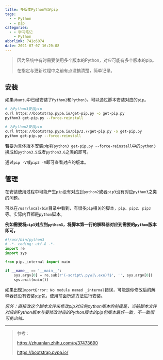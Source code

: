 ```yaml
---
title: 多版本Python指定pip
tags:
  - - Python
  - - pip
categories:
  - - 学习笔记
    - Python
abbrlink: 741c6074
date: 2021-07-07 16:20:08
---
```


> 因为系统中有时需要使用多个版本的Python，对应可能有多个版本的pip。
>
> 在指定与更新过程中之前有点没搞清楚，简单记录。

## 安装

如果`Ubuntu`中已经安装了`Python2`和`Python3`。可以通过脚本安装对应的`pip`。

```bash
# 为Python3安装pip
curl https://bootstrap.pypa.io/get-pip.py -o get-pip.py
python3 get-pip.py --force-reinstall

# 为Python2安装pip
curl https://bootstrap.pypa.io/pip/2.7/get-pip.py -o get-pip.py
python get-pip.py --force-reinstall
```

若要为具体版本安装pip将`python3 get-pip.py --force-reinstall`中的`python3`换成如`python3.5`或者`python3.6`之类的即可。

通过`pip -V`或`pip3 -V`即可查看对应的版本。

## 管理

在安装使用过程中可能产生`pip`没有对应到`python2`或者`pip3`没有对应`python3`之类的问题。

可以在`/usr/local/bin`目录中看到，有很多`pip`相关的脚本，`pip`、`pip2`、`pip3`等。实际内容都是`python`脚本。

**例如需要将`pip3`对应到`python3`，将脚本第一行的解释器对应到需要的`python`版本即可。**

```python
#!/usr/bin/python3
# -*- coding: utf-8 -*-
import re
import sys

from pip._internal import main

if __name__ == '__main__':
    sys.argv[0] = re.sub(r'(-script\.pyw|\.exe)?$', '', sys.argv[0])
    sys.exit(main())
```

如果出现`ImportError: No module named _internal`错误，可能是你修改后的解释器还没有安装`pip`包，使用前面所述方法进行安装。

*另外：直接改这个脚本文件来修改pip对应的python版本的前提是，当前脚本文件对应的Python版本与要修改对应的Python版本的pip包版本最好一致，不一致很可能出错。*

---

> 参考：
>
> https://zhuanlan.zhihu.com/p/37473690
>
> https://bootstrap.pypa.io/
